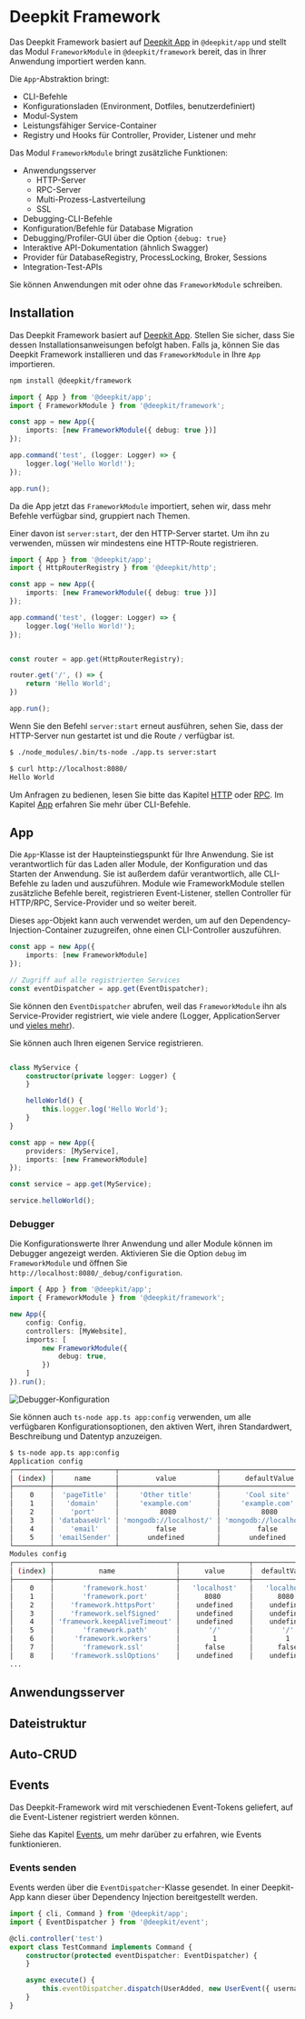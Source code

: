 # Deepkit Framework

Das Deepkit Framework basiert auf [Deepkit App](./app.md) in `@deepkit/app` und stellt das Modul `FrameworkModule` in `@deepkit/framework` bereit, das in Ihrer Anwendung importiert werden kann.

Die `App`-Abstraktion bringt:

- CLI-Befehle
- Konfigurationsladen (Environment, Dotfiles, benutzerdefiniert)
- Modul-System
- Leistungsfähiger Service-Container
- Registry und Hooks für Controller, Provider, Listener und mehr

Das Modul `FrameworkModule` bringt zusätzliche Funktionen:

- Anwendungsserver
    - HTTP-Server
    - RPC-Server
    - Multi-Prozess-Lastverteilung
    - SSL
- Debugging-CLI-Befehle
- Konfiguration/Befehle für Database Migration
- Debugging/Profiler-GUI über die Option `{debug: true}`
- Interaktive API-Dokumentation (ähnlich Swagger)
- Provider für DatabaseRegistry, ProcessLocking, Broker, Sessions
- Integration-Test-APIs

Sie können Anwendungen mit oder ohne das `FrameworkModule` schreiben.

## Installation

Das Deepkit Framework basiert auf [Deepkit App](./app.md). Stellen Sie sicher, dass Sie dessen Installationsanweisungen befolgt haben.
Falls ja, können Sie das Deepkit Framework installieren und das `FrameworkModule` in Ihre `App` importieren. 

```sh
npm install @deepkit/framework
```

```typescript
import { App } from '@deepkit/app';
import { FrameworkModule } from '@deepkit/framework';

const app = new App({
    imports: [new FrameworkModule({ debug: true })]
});

app.command('test', (logger: Logger) => {
    logger.log('Hello World!');
});

app.run();
```

Da die App jetzt das `FrameworkModule` importiert, sehen wir, dass mehr Befehle verfügbar sind, gruppiert nach Themen.

Einer davon ist `server:start`, der den HTTP-Server startet. Um ihn zu verwenden, müssen wir mindestens eine HTTP-Route registrieren.

```typescript
import { App } from '@deepkit/app';
import { HttpRouterRegistry } from '@deepkit/http';

const app = new App({
    imports: [new FrameworkModule({ debug: true })]
});

app.command('test', (logger: Logger) => {
    logger.log('Hello World!');
});


const router = app.get(HttpRouterRegistry);

router.get('/', () => {
    return 'Hello World';
})

app.run();
```

Wenn Sie den Befehl `server:start` erneut ausführen, sehen Sie, dass der HTTP-Server nun gestartet ist und die Route `/` verfügbar ist.

```sh
$ ./node_modules/.bin/ts-node ./app.ts server:start
```

```sh
$ curl http://localhost:8080/
Hello World
```

Um Anfragen zu bedienen, lesen Sie bitte das Kapitel [HTTP](http.md) oder [RPC](rpc.md). Im Kapitel [App](app.md) erfahren Sie mehr über CLI-Befehle.

## App

Die `App`-Klasse ist der Haupteinstiegspunkt für Ihre Anwendung. Sie ist verantwortlich für das Laden aller Module, der Konfiguration und das Starten der Anwendung.
Sie ist außerdem dafür verantwortlich, alle CLI-Befehle zu laden und auszuführen. Module wie FrameworkModule stellen zusätzliche Befehle bereit, registrieren Event-Listener,
stellen Controller für HTTP/RPC, Service-Provider und so weiter bereit.

Dieses `app`-Objekt kann auch verwendet werden, um auf den Dependency-Injection-Container zuzugreifen, ohne einen CLI-Controller auszuführen.

```typescript
const app = new App({
    imports: [new FrameworkModule]
});

// Zugriff auf alle registrierten Services
const eventDispatcher = app.get(EventDispatcher);
```

Sie können den `EventDispatcher` abrufen, weil das `FrameworkModule` ihn als Service-Provider registriert, wie viele andere (Logger, ApplicationServer und [vieles mehr](https://github.com/deepkit/deepkit-framework/blob/master/packages/framework/src/module.ts)).

Sie können auch Ihren eigenen Service registrieren.

```typescript

class MyService {
    constructor(private logger: Logger) {
    }

    helloWorld() {
        this.logger.log('Hello World');
    }
}

const app = new App({
    providers: [MyService],
    imports: [new FrameworkModule]
});

const service = app.get(MyService);

service.helloWorld();
```

### Debugger

Die Konfigurationswerte Ihrer Anwendung und aller Module können im Debugger angezeigt werden. Aktivieren Sie die Option `debug` im `FrameworkModule` und öffnen Sie `http://localhost:8080/_debug/configuration`.

```typescript
import { App } from '@deepkit/app';
import { FrameworkModule } from '@deepkit/framework';

new App({
    config: Config,
    controllers: [MyWebsite],
    imports: [
        new FrameworkModule({
            debug: true,
        })
    ]
}).run();
```

![Debugger-Konfiguration](/assets/documentation/framework/debugger-configuration.png)

Sie können auch `ts-node app.ts app:config` verwenden, um alle verfügbaren Konfigurationsoptionen, den aktiven Wert, ihren Standardwert, Beschreibung und Datentyp anzuzeigen.

```sh
$ ts-node app.ts app:config
Application config
┌─────────┬───────────────┬────────────────────────┬────────────────────────┬─────────────┬───────────┐
│ (index) │     name      │         value          │      defaultValue      │ description │   type    │
├─────────┼───────────────┼────────────────────────┼────────────────────────┼─────────────┼───────────┤
│    0    │  'pageTitle'  │     'Other title'      │      'Cool site'       │     ''      │ 'string'  │
│    1    │   'domain'    │     'example.com'      │     'example.com'      │     ''      │ 'string'  │
│    2    │    'port'     │          8080          │          8080          │     ''      │ 'number'  │
│    3    │ 'databaseUrl' │ 'mongodb://localhost/' │ 'mongodb://localhost/' │     ''      │ 'string'  │
│    4    │    'email'    │         false          │         false          │     ''      │ 'boolean' │
│    5    │ 'emailSender' │       undefined        │       undefined        │     ''      │ 'string?' │
└─────────┴───────────────┴────────────────────────┴────────────────────────┴─────────────┴───────────┘
Modules config
┌─────────┬──────────────────────────────┬─────────────────┬─────────────────┬────────────────────────────────────────────────────────────────────────────────────────────────────┬────────────┐
│ (index) │           name               │      value      │  defaultValue   │                                            description                                             │    type    │
├─────────┼──────────────────────────────┼─────────────────┼─────────────────┼────────────────────────────────────────────────────────────────────────────────────────────────────┼────────────┤
│    0    │       'framework.host'       │   'localhost'   │   'localhost'   │                                                 ''                                                 │  'string'  │
│    1    │       'framework.port'       │      8080       │      8080       │                                                 ''                                                 │  'number'  │
│    2    │    'framework.httpsPort'     │    undefined    │    undefined    │ 'If httpsPort and ssl is defined, then the https server is started additional to the http-server.' │ 'number?'  │
│    3    │    'framework.selfSigned'    │    undefined    │    undefined    │           'If for ssl: true the certificate and key should be automatically generated.'            │ 'boolean?' │
│    4    │ 'framework.keepAliveTimeout' │    undefined    │    undefined    │                                                 ''                                                 │ 'number?'  │
│    5    │       'framework.path'       │       '/'       │       '/'       │                                                 ''                                                 │  'string'  │
│    6    │     'framework.workers'      │        1        │        1        │                                                 ''                                                 │  'number'  │
│    7    │       'framework.ssl'        │      false      │      false      │                                       'Enables HTTPS server'                                       │ 'boolean'  │
│    8    │    'framework.sslOptions'    │    undefined    │    undefined    │                   'Same interface as tls.SecureContextOptions & tls.TlsOptions.'                   │   'any'    │
...
```

## Anwendungsserver

## Dateistruktur

## Auto-CRUD

## Events

Das Deepkit-Framework wird mit verschiedenen Event-Tokens geliefert, auf die Event-Listener registriert werden können.

Siehe das Kapitel [Events](./app/events.md), um mehr darüber zu erfahren, wie Events funktionieren.

### Events senden

Events werden über die `EventDispatcher`-Klasse gesendet. In einer Deepkit-App kann dieser über Dependency Injection bereitgestellt werden.

```typescript
import { cli, Command } from '@deepkit/app';
import { EventDispatcher } from '@deepkit/event';

@cli.controller('test')
export class TestCommand implements Command {
    constructor(protected eventDispatcher: EventDispatcher) {
    }

    async execute() {
        this.eventDispatcher.dispatch(UserAdded, new UserEvent({ username: 'Peter' }));
    }
}
```